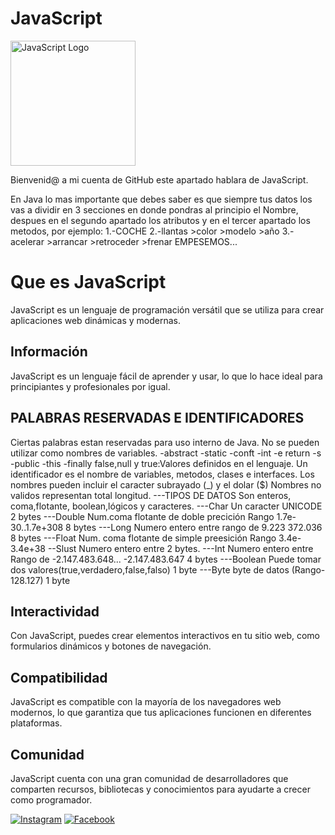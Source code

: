 </head>
<body>
    <div class="container">
        <h1> JavaScript</h1>
        <div class="image">
            <img src="https://cdn.pixabay.com/photo/2015/04/23/17/41/javascript-736400_960_720.png" alt="JavaScript Logo" width="200">
        </div>
        <p>Bienvenid@ a mi cuenta de GitHub este apartado hablara de JavaScript.</p>
        En Java lo mas importante que debes saber es que siempre tus datos los vas a dividir en 3 secciones en donde pondras al principio el Nombre, despues en el segundo apartado los atributos y en el tercer apartado los metodos, por ejemplo:
        1.-COCHE
        2.-llantas
        >color
        >modelo
        >año
        3.- acelerar
        >arrancar
        >retroceder
        >frenar
    EMPESEMOS...
        <body>
    <div class="container">
        <h1>Que es JavaScript</h1>
        <p>JavaScript es un lenguaje de programación versátil que se utiliza para crear aplicaciones web dinámicas y modernas.</p>
      <div class="feature">
            <h2>Información</h2>
            <p>JavaScript es un lenguaje fácil de aprender y usar, lo que lo hace ideal para principiantes y profesionales por igual.
        <h2>PALABRAS RESERVADAS E IDENTIFICADORES</h2>
        Ciertas palabras estan reservadas para uso interno de Java. No se pueden utilizar como nombres de variables.
        -abstract
        -static
        -conft
        -int    
        -e return
        -s
        -public
        -this
        -finally   
        false,null y true:Valores definidos en el lenguaje.
        Un identificador es el nombre de variables, metodos, clases e interfaces.
        Los nombres pueden incluir el caracter subrayado (_) y el dolar ($)
        Nombres no validos representan total longitud.
         ---TIPOS DE DATOS
         Son enteros, coma,flotante, boolean,lógicos y caracteres.
         ---Char
         Un caracter UNICODE 2 bytes
         ---Double 
         Num.coma flotante de doble precición 
         Rango 1.7e-30..1.7e+308 8 bytes
         ---Long
         Numero entero entre rango de 9.223 372.036 8 bytes
         ---Float
         Num. coma flotante de simple preesición Rango 3.4e-3.4e+38
         --Slust 
         Numero entero entre 2 bytes.
         ---Int 
         Numero entero entre Rango de -2.147.483.648... -2.147.483.647 4 bytes
         ---Boolean
         Puede tomar dos valores(true,verdadero,false,falso) 1 byte
         ---Byte 
         byte de datos (Rango-128.127) 1 byte
            </p>
        </div>
     <div class="feature">
            <h2>Interactividad</h2>
            <p>Con JavaScript, puedes crear elementos interactivos en tu sitio web, como formularios dinámicos y botones de navegación.</p>
        </div>
        <div class="feature">
            <h2>Compatibilidad</h2>
            <p>JavaScript es compatible con la mayoría de los navegadores web modernos, lo que garantiza que tus aplicaciones funcionen en diferentes plataformas.</p>
        </div>
        <div class="feature">
            <h2>Comunidad</h2>
            <p>JavaScript cuenta con una gran comunidad de desarrolladores que comparten recursos, bibliotecas y conocimientos para ayudarte a crecer como programador.</p>
        </div>
        
        
 [![Instagram](https://img.shields.io/badge/Instagram-%23E4405F.svg?style=for-the-badge&logo=Instagram&logoColor=white)]( https://www.instagram.com/ykl_mgt?igsh=MTRuMDJ5enJ3dHFqcQ%3D%3D&utm_source=qr)
[![Facebook](https://img.shields.io/badge/Facebook-%231877F2.svg?style=for-the-badge&logo=Facebook&logoColor=white)](https://www.facebook.com/itkayul.montes?mibextid=LQQJ4d)

    
</body>
</html>
